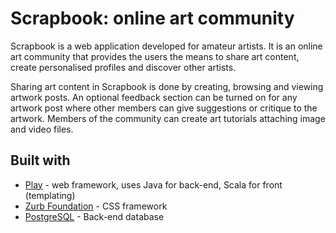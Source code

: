 # Scrapbook: online art community

Scrapbook is a web application developed for amateur artists. It is an online art community that provides the users the means to share art content, create personalised profiles and discover other artists. 

Sharing art content in Scrapbook is done by creating, browsing and viewing artwork posts. An optional feedback section can be turned on for any artwork post where other members can give suggestions or critique to the artwork. Members of the community can create art tutorials attaching image and video files.

## Built with
* [Play](https://www.playframework.com) - web framework, uses Java for back-end, Scala for front (templating)
* [Zurb Foundation](https://foundation.zurb.com) - CSS framework
* [PostgreSQL](https://www.postgresql.org) - Back-end database
